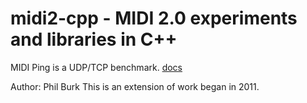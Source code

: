 # midi2-cpp - MIDI 2.0 experiments and libraries in C++

MIDI Ping is a UDP/TCP benchmark. [docs](midiping/README.md)

Author: Phil Burk
This is an extension of work began in 2011.
